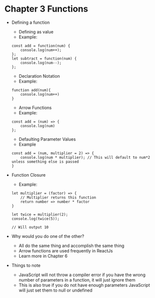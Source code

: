 # Chapter 3 Functions

- Defining a function
    - Defining as value
    - Example:
    ```
    const add = function(num) {
        console.log(num++);
    };
    let subtract = function(num) {
        console.log(num--);
    };
    
    ```
    - Declaration Notation
    - Example: 
    ```
    function add(num){
        console.log(num++)
    }
    
    ```
    - Arrow Functions
    - Example: 
    ```
    const add = (num) => {
        console.log(num)
    };

    ```
    - Defaulting Parameter Values
    - Example
    ```
    const add = (num, multiplier = 2) => {
        console.log(num * multiplier); // This will default to num*2 unless something else is passed
    }
    ```
- Function Closure
    - Example:
    ```
    let multiplier = (factor) => {
        // Multiplier returns this function
        return number => number * factor
    }

    let twice = multiplier(2);
    console.log(twice(5));

    // Will output 10
    ```

- Why would you do one of the other? 
    - All do the same thing and accomplish the same thing
    - Arrow functions are used frequently in ReactJs
    - Learn more in Chapter 6
- Things to note
  - JavaScript will not throw a compiler error if you have the wrong number of parameters in a function, it will just ignore them
  - This is also true if you do not have enough parameters JavaScript will just set them to null or undefined
  
